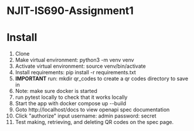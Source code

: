 # NJIT-IS690-Assignment1

# Install
1. Clone
2. Make virtual environment:  python3 -m venv venv
3. Activate virtual environment: source venv/bin/activate
4. Install requirements: pip install -r requirements.txt
5. **IMPORTANT** run: mkdir qr_codes to create a qr codes directory to save in
6. Note: make sure docker is started
7. run pytest locally to check that it works locally
8. Start the app with docker compose up --build
9. Goto http://localhost/docs to view openapi spec documentation
10. Click "authorize" input username: admin password: secret
11. Test making, retrieving, and deleting QR codes on the spec page. 
